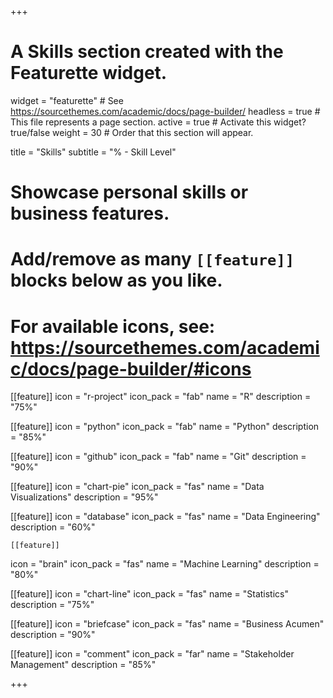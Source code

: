 
+++
# A Skills section created with the Featurette widget.
widget = "featurette"  # See https://sourcethemes.com/academic/docs/page-builder/
headless = true  # This file represents a page section.
active = true  # Activate this widget? true/false
weight = 30  # Order that this section will appear.

title = "Skills"
subtitle = "% - Skill Level"

# Showcase personal skills or business features.
# 
# Add/remove as many `[[feature]]` blocks below as you like.
# 
# For available icons, see: https://sourcethemes.com/academic/docs/page-builder/#icons

[[feature]]
  icon = "r-project"
  icon_pack = "fab"
  name = "R"
  description = "75%"
  

  
[[feature]]
  icon = "python"
  icon_pack = "fab"
  name = "Python"
  description = "85%"
  
  [[feature]]
  icon = "github"
  icon_pack = "fab"
  name = "Git"
  description = "90%"
  
  [[feature]]
  icon = "chart-pie"
  icon_pack = "fas"
  name = "Data Visualizations"
  description = "95%" 
  
  [[feature]]
  icon = "database"
  icon_pack = "fas"
  name = "Data Engineering"
  description = "60%" 
  
    [[feature]]
  icon = "brain"
  icon_pack = "fas"
  name = "Machine Learning"
  description = "80%" 
  
  [[feature]]
  icon = "chart-line"
  icon_pack = "fas"
  name = "Statistics"
  description = "75%"  
  
  [[feature]]
  icon = "briefcase"
  icon_pack = "fas"
  name = "Business Acumen"
  description = "90%"  
  
  [[feature]]
  icon = "comment"
  icon_pack = "far"
  name = "Stakeholder Management"
  description = "85%"  

+++


